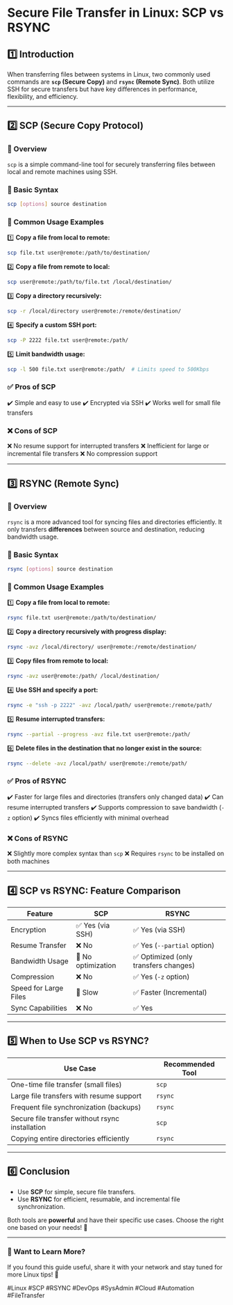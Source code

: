 # Secure File Transfer in Linux: SCP vs RSYNC

## 1️⃣ Introduction
When transferring files between systems in Linux, two commonly used commands are **`scp` (Secure Copy)** and **`rsync` (Remote Sync)**. Both utilize SSH for secure transfers but have key differences in performance, flexibility, and efficiency.

---

## 2️⃣ SCP (Secure Copy Protocol)
### 📌 Overview
`scp` is a simple command-line tool for securely transferring files between local and remote machines using SSH.

### 🔹 Basic Syntax
```bash
scp [options] source destination
```

### 🔹 Common Usage Examples
1️⃣ **Copy a file from local to remote:**
```bash
scp file.txt user@remote:/path/to/destination/
```
2️⃣ **Copy a file from remote to local:**
```bash
scp user@remote:/path/to/file.txt /local/destination/
```
3️⃣ **Copy a directory recursively:**
```bash
scp -r /local/directory user@remote:/remote/destination/
```
4️⃣ **Specify a custom SSH port:**
```bash
scp -P 2222 file.txt user@remote:/path/
```
5️⃣ **Limit bandwidth usage:**
```bash
scp -l 500 file.txt user@remote:/path/  # Limits speed to 500Kbps
```

### ✅ Pros of SCP
✔️ Simple and easy to use
✔️ Encrypted via SSH
✔️ Works well for small file transfers

### ❌ Cons of SCP
❌ No resume support for interrupted transfers
❌ Inefficient for large or incremental file transfers
❌ No compression support

---

## 3️⃣ RSYNC (Remote Sync)
### 📌 Overview
`rsync` is a more advanced tool for syncing files and directories efficiently. It only transfers **differences** between source and destination, reducing bandwidth usage.

### 🔹 Basic Syntax
```bash
rsync [options] source destination
```

### 🔹 Common Usage Examples
1️⃣ **Copy a file from local to remote:**
```bash
rsync file.txt user@remote:/path/to/destination/
```
2️⃣ **Copy a directory recursively with progress display:**
```bash
rsync -avz /local/directory/ user@remote:/remote/destination/
```
3️⃣ **Copy files from remote to local:**
```bash
rsync -avz user@remote:/path/ /local/destination/
```
4️⃣ **Use SSH and specify a port:**
```bash
rsync -e "ssh -p 2222" -avz /local/path/ user@remote:/remote/path/
```
5️⃣ **Resume interrupted transfers:**
```bash
rsync --partial --progress -avz file.txt user@remote:/path/
```
6️⃣ **Delete files in the destination that no longer exist in the source:**
```bash
rsync --delete -avz /local/path/ user@remote:/remote/path/
```

### ✅ Pros of RSYNC
✔️ Faster for large files and directories (transfers only changed data)
✔️ Can resume interrupted transfers
✔️ Supports compression to save bandwidth (`-z` option)
✔️ Syncs files efficiently with minimal overhead

### ❌ Cons of RSYNC
❌ Slightly more complex syntax than `scp`
❌ Requires `rsync` to be installed on both machines

---

## 4️⃣ SCP vs RSYNC: Feature Comparison

| Feature          | SCP  | RSYNC |
|-----------------|------|-------|
| Encryption      | ✅ Yes (via SSH) | ✅ Yes (via SSH) |
| Resume Transfer | ❌ No | ✅ Yes (`--partial` option) |
| Bandwidth Usage | 🚫 No optimization | ✅ Optimized (only transfers changes) |
| Compression     | ❌ No | ✅ Yes (`-z` option) |
| Speed for Large Files | 🚫 Slow | ✅ Faster (Incremental) |
| Sync Capabilities | ❌ No | ✅ Yes |

---

## 5️⃣ When to Use SCP vs RSYNC?
| Use Case | Recommended Tool |
|----------|----------------|
| One-time file transfer (small files) | `scp` |
| Large file transfers with resume support | `rsync` |
| Frequent file synchronization (backups) | `rsync` |
| Secure file transfer without rsync installation | `scp` |
| Copying entire directories efficiently | `rsync` |

---

## 6️⃣ Conclusion
- Use **SCP** for simple, secure file transfers.
- Use **RSYNC** for efficient, resumable, and incremental file synchronization.

Both tools are **powerful** and have their specific use cases. Choose the right one based on your needs! 🚀

---

### 🔗 Want to Learn More?
If you found this guide useful, share it with your network and stay tuned for more Linux tips! 🎯

#Linux #SCP #RSYNC #DevOps #SysAdmin #Cloud #Automation #FileTransfer
